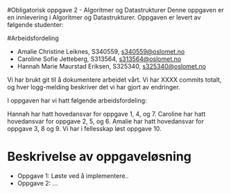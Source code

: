 #Obligatorisk oppgave 2 - Algoritmer og Datastrukturer
Denne oppgaven er en innlevering i Algoritmer og Datastrukturer. Oppgaven er levert av følgende studenter:

#Arbeidsfordeling
* Amalie Christine Leiknes, S340559, s340559@oslomet.no
* Caroline Sofie Jetteberg, S313564, s313564@oslomet.no
* Hannah Marie Maurstad Eriksen, S325340, s325340@oslomet.no

Vi har brukt git til å dokumentere arbeidet vårt. Vi har XXXX commits totalt, og hver logg-melding beskriver det vi har gjort av endringer.

I oppgaven har vi hatt følgende arbeidsfordeling:

Hannah har hatt hovedansvar for oppgave 1, 4, og 7.
Caroline har hatt hovedansvar for oppgave 2, 5, og 6.
Amalie har hatt hovedansvar for oppgave 3, 8 og 9.
Vi har i fellesskap løst oppgave 10.

# Beskrivelse av oppgaveløsning

* Oppgave 1: Løste ved å implementere..
* Oppgave 2: ...
